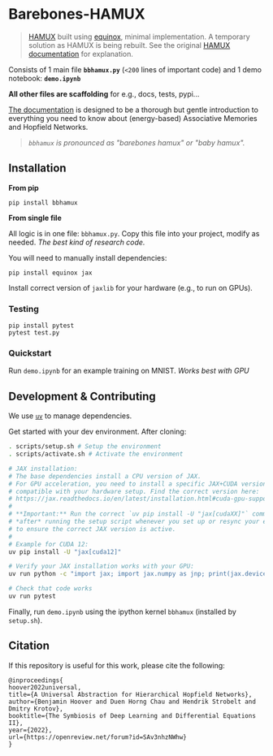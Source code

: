 # Barebones-HAMUX
> [HAMUX](https://github.com/bhoov/hamux) built using [equinox](https://github.com/patrick-kidger/equinox), minimal implementation. A temporary solution as HAMUX is being rebuilt.
> See the original [HAMUX documentation](https://bhoov.com/hamux/) for explanation.

Consists of 1 main file **`bbhamux.py`** (`<200` lines of important code) and 1 demo notebook: **`demo.ipynb`** 

**All other files are scaffolding** for e.g., docs, tests, pypi...

[The documentation](https://bhoov.com/barebones-hamux/) is designed to be a thorough but gentle introduction to everything you need to know about (energy-based) Associative Memories and Hopfield Networks.

> *`bbhamux` is pronounced as "barebones hamux" or "baby hamux".*

## Installation

**From pip**

```
pip install bbhamux
```

**From single file**

All logic is in one file: `bbhamux.py`. Copy this file into your project, modify as needed. *The best kind of research code.*

You will need to manually install dependencies:

```
pip install equinox jax
```

Install correct version of `jaxlib` for your hardware (e.g., to run on GPUs).

### Testing

```
pip install pytest
pytest test.py
```

### Quickstart

Run `demo.ipynb` for an example training on MNIST. *Works best with GPU*

## Development & Contributing

We use [`uv`](https://docs.astral.sh/uv/getting-started/installation/) to manage dependencies. 

Get started with your dev environment. After cloning:

```bash
. scripts/setup.sh # Setup the environment
. scripts/activate.sh # Activate the environment

# JAX installation:
# The base dependencies install a CPU version of JAX.
# For GPU acceleration, you need to install a specific JAX+CUDA version
# compatible with your hardware setup. Find the correct version here:
# https://jax.readthedocs.io/en/latest/installation.html#cuda-gpu-support
#
# **Important:** Run the correct `uv pip install -U "jax[cudaXX]"` command
# *after* running the setup script whenever you set up or resync your environment
# to ensure the correct JAX version is active.
#
# Example for CUDA 12:
uv pip install -U "jax[cuda12]"

# Verify your JAX installation works with your GPU:
uv run python -c "import jax; import jax.numpy as jnp; print(jax.devices('gpu')); print(jnp.ones(2) * jnp.zeros(2))"

# Check that code works
uv run pytest
```

Finally, run `demo.ipynb` using the ipython kernel `bbhamux` (installed by `setup.sh`).

## Citation

If this repository is useful for this work, please cite the following:

```
@inproceedings{
hoover2022universal,
title={A Universal Abstraction for Hierarchical Hopfield Networks},
author={Benjamin Hoover and Duen Horng Chau and Hendrik Strobelt and Dmitry Krotov},
booktitle={The Symbiosis of Deep Learning and Differential Equations II},
year={2022},
url={https://openreview.net/forum?id=SAv3nhzNWhw}
}
```